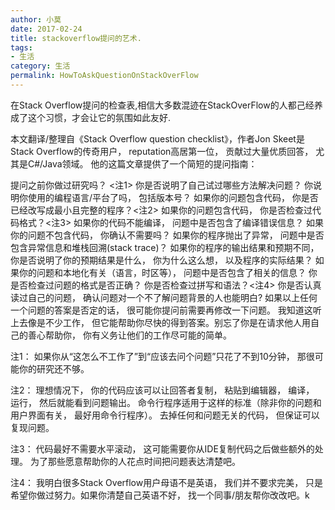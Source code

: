```yaml
---
author: 小莫
date: 2017-02-24
title: stackoverflow提问的艺术.
tags:
- 生活
category: 生活
permalink: HowToAskQuestionOnStackOverFlow
---
```

在Stack Overflow提问的检查表,相信大多数混迹在StackOverFlow的人都己经养成了这个习惯，才会让它的氛围如此友好.
<!-- more -->
本文翻译/整理自《Stack Overflow question checklist》，作者Jon Skeet是Stack Overflow的传奇用户， reputation高居第一位， 贡献过大量优质回答， 尤其是C#/Java领域。 他的这篇文章提供了一个简短的提问指南：

提问之前你做过研究吗？ <注1>
你是否说明了自己试过哪些方法解决问题？
你说明你使用的编程语言/平台了吗， 包括版本号？
如果你的问题包含代码， 你是否已经改写成最小且完整的程序？<注2>
如果你的问题包含代码， 你是否检查过代码格式？<注3>
如果你的代码不能编译， 问题中是否包含了编译错误信息？
如果你的问题不包含代码， 你确认不需要吗？
如果你的程序抛出了异常， 问题中是否包含异常信息和堆栈回溯(stack trace)？
如果你的程序的输出结果和预期不同， 你是否说明了你的预期结果是什么， 你为什么这么想， 以及程序的实际结果？
如果你的问题和本地化有关（语言，时区等）， 问题中是否包含了相关的信息？
你是否检查过问题的格式是否正确？
你是否检查过拼写和语法？<注4>
你是否认真读过自己的问题， 确认问题对一个不了解问题背景的人也能明白?
如果以上任何一个问题的答案是否定的话， 很可能你提问前需要再修改一下问题。 我知道这听上去像是不少工作， 但它能帮助你尽快的得到答案。别忘了你是在请求他人用自己的善心帮助你， 你有义务让他们的工作尽可能的简单。


注1： 如果你从“这怎么不工作了”到“应该去问个问题”只花了不到10分钟， 那很可能你的研究还不够。

注2： 理想情况下， 你的代码应该可以让回答者复制， 粘贴到编辑器， 编译， 运行， 然后就能看到问题输出。 命令行程序适用于这样的标准（除非你的问题和用户界面有关， 最好用命令行程序）。  去掉任何和问题无关的代码， 但保证可以复现问题。

注3： 代码最好不需要水平滚动， 这可能需要你从IDE复制代码之后做些额外的处理。 为了那些愿意帮助你的人花点时间把问题表达清楚吧。

注4： 我明白很多Stack Overflow用户母语不是英语， 我们并不要求完美， 只是希望你做过努力。如果你清楚自己英语不好， 找一个同事/朋友帮你改改吧。k

